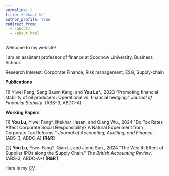 ```yaml
---
permalink: /
title: #"About Me"
author_profile: true
redirect_from: 
  - /about/
  - /about.html
---
```


Welcome to my website!

I am an assistant professor of finance at Soochow University, Business School.

Research Interest: Corporate Finance, Risk management, ESG, Supply-chain

**Publications**

[1] Yiwei Fang, Sang Baum Kang, and **You Lu***., 2023 "Promoting financial stability of oil producers: Operational vs. financial hedging." _Journal of Financial Stability_. (ABS-3, ABDC-A)

**Working Papers**

[1] **You Lu**, Yiwei Fang*, Iftekhar Hasan, and Qiang Wu., 2024 "Do Tax Rates Affect Corporate Social Responsibility? A Natural Experiment from Corporate Tax Reforms." _Journal of Accounting, Auditing, and Finance_. (ABS-3, ABDC-A) **[R&R]**

[2] **You Lu**, Yiwei Fang*, Qian Li, and Jiong Sun., 2024 "The Wealth Effect of Supplier IPOs along the Supply Chain." _The British Accounting Review_. (ABS-3, ABDC-A*) **[R&R]**

Here is my [CV](../assets/CV_202403.pdf).


